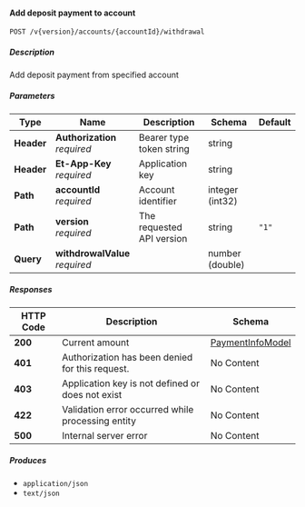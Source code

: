 
<a name="internalaccounts_createwithdrawalpayment"></a>
#### Add deposit payment to account
```
POST /v{version}/accounts/{accountId}/withdrawal
```


##### Description
Add deposit payment from specified account


##### Parameters

|Type|Name|Description|Schema|Default|
|---|---|---|---|---|
|**Header**|**Authorization**  <br>*required*|Bearer type token string|string||
|**Header**|**Et-App-Key**  <br>*required*|Application key|string||
|**Path**|**accountId**  <br>*required*|Account identifier|integer (int32)||
|**Path**|**version**  <br>*required*|The requested API version|string|`"1"`|
|**Query**|**withdrowalValue**  <br>*required*||number (double)||


##### Responses

|HTTP Code|Description|Schema|
|---|---|---|
|**200**|Current amount|[PaymentInfoModel](#paymentinfomodel)|
|**401**|Authorization has been denied for this request.|No Content|
|**403**|Application key is not defined or does not exist|No Content|
|**422**|Validation error occurred while processing entity|No Content|
|**500**|Internal server error|No Content|


##### Produces

* `application/json`
* `text/json`



